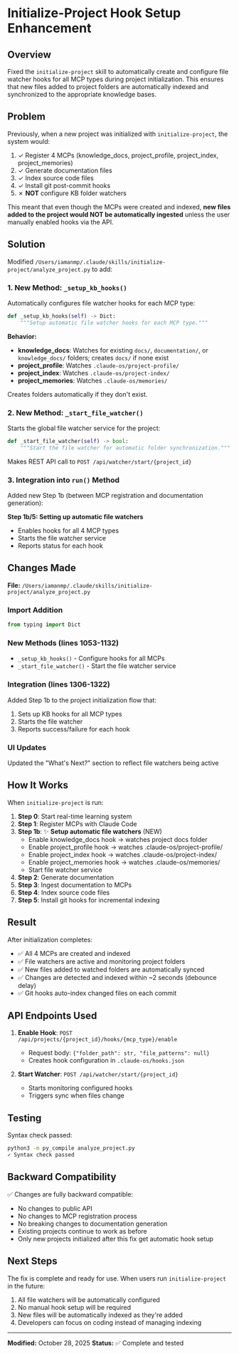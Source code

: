 # Initialize-Project Hook Setup Enhancement

## Overview

Fixed the `initialize-project` skill to automatically create and configure file watcher hooks for all MCP types during project initialization. This ensures that new files added to project folders are automatically indexed and synchronized to the appropriate knowledge bases.

## Problem

Previously, when a new project was initialized with `initialize-project`, the system would:
1. ✓ Register 4 MCPs (knowledge_docs, project_profile, project_index, project_memories)
2. ✓ Generate documentation files
3. ✓ Index source code files
4. ✓ Install git post-commit hooks
5. ✗ **NOT** configure KB folder watchers

This meant that even though the MCPs were created and indexed, **new files added to the project would NOT be automatically ingested** unless the user manually enabled hooks via the API.

## Solution

Modified `/Users/iamanmp/.claude/skills/initialize-project/analyze_project.py` to add:

### 1. New Method: `_setup_kb_hooks()`
Automatically configures file watcher hooks for each MCP type:

```python
def _setup_kb_hooks(self) -> Dict:
    """Setup automatic file watcher hooks for each MCP type."""
```

**Behavior:**
- **knowledge_docs**: Watches for existing `docs/`, `documentation/`, or `knowledge_docs/` folders; creates `docs/` if none exist
- **project_profile**: Watches `.claude-os/project-profile/`
- **project_index**: Watches `.claude-os/project-index/`
- **project_memories**: Watches `.claude-os/memories/`

Creates folders automatically if they don't exist.

### 2. New Method: `_start_file_watcher()`
Starts the global file watcher service for the project:

```python
def _start_file_watcher(self) -> bool:
    """Start the file watcher for automatic folder synchronization."""
```

Makes REST API call to `POST /api/watcher/start/{project_id}`

### 3. Integration into `run()` Method
Added new Step 1b (between MCP registration and documentation generation):

**Step 1b/5: Setting up automatic file watchers**
- Enables hooks for all 4 MCP types
- Starts the file watcher service
- Reports status for each hook

## Changes Made

**File:** `/Users/iamanmp/.claude/skills/initialize-project/analyze_project.py`

### Import Addition
```python
from typing import Dict
```

### New Methods (lines 1053-1132)
- `_setup_kb_hooks()` - Configure hooks for all MCPs
- `_start_file_watcher()` - Start the file watcher service

### Integration (lines 1306-1322)
Added Step 1b to the project initialization flow that:
1. Sets up KB hooks for all MCP types
2. Starts the file watcher
3. Reports success/failure for each hook

### UI Updates
Updated the "What's Next?" section to reflect file watchers being active

## How It Works

When `initialize-project` is run:

1. **Step 0**: Start real-time learning system
2. **Step 1**: Register MCPs with Claude Code
3. **Step 1b**: ✨ **Setup automatic file watchers** (NEW)
   - Enable knowledge_docs hook → watches project docs folder
   - Enable project_profile hook → watches .claude-os/project-profile/
   - Enable project_index hook → watches .claude-os/project-index/
   - Enable project_memories hook → watches .claude-os/memories/
   - Start file watcher service
4. **Step 2**: Generate documentation
5. **Step 3**: Ingest documentation to MCPs
6. **Step 4**: Index source code files
7. **Step 5**: Install git hooks for incremental indexing

## Result

After initialization completes:
- ✅ All 4 MCPs are created and indexed
- ✅ File watchers are active and monitoring project folders
- ✅ New files added to watched folders are automatically synced
- ✅ Changes are detected and indexed within ~2 seconds (debounce delay)
- ✅ Git hooks auto-index changed files on each commit

## API Endpoints Used

1. **Enable Hook**: `POST /api/projects/{project_id}/hooks/{mcp_type}/enable`
   - Request body: `{"folder_path": str, "file_patterns": null}`
   - Creates hook configuration in `.claude-os/hooks.json`

2. **Start Watcher**: `POST /api/watcher/start/{project_id}`
   - Starts monitoring configured hooks
   - Triggers sync when files change

## Testing

Syntax check passed:
```bash
python3 -m py_compile analyze_project.py
✓ Syntax check passed
```

## Backward Compatibility

✅ Changes are fully backward compatible:
- No changes to public API
- No changes to MCP registration process
- No breaking changes to documentation generation
- Existing projects continue to work as before
- Only new projects initialized after this fix get automatic hook setup

## Next Steps

The fix is complete and ready for use. When users run `initialize-project` in the future:

1. All file watchers will be automatically configured
2. No manual hook setup will be required
3. New files will be automatically indexed as they're added
4. Developers can focus on coding instead of managing indexing

---

**Modified:** October 28, 2025
**Status:** ✅ Complete and tested
